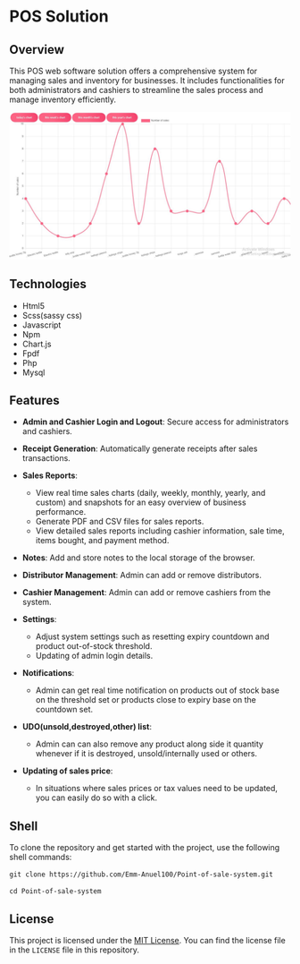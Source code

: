 # POS Solution

## Overview

This POS web software solution offers a comprehensive system for managing sales and inventory for businesses. It includes functionalities for both administrators and cashiers to streamline the sales process and manage inventory efficiently. 

![Pos chart page](./images/pos_img.JPG)

## Technologies

- Html5 
- Scss(sassy css)
- Javascript
- Npm
- Chart.js
- Fpdf
- Php
- Mysql

## Features

- **Admin and Cashier Login and Logout**: Secure access for administrators and cashiers.
- **Receipt Generation**: Automatically generate receipts after sales transactions.
- **Sales Reports**: 
    - View real time sales charts (daily, weekly, monthly,  yearly, and custom) and snapshots for an easy  overview of business performance.
    - Generate PDF and CSV files for sales reports.
    - View detailed sales reports including cashier information, sale time, items bought, and payment method.
- **Notes**: Add and store notes to the local storage of the browser.
- **Distributor Management**: Admin can add or remove distributors.
- **Cashier Management**: Admin can add or remove cashiers from the system.
- **Settings**:
    - Adjust system settings such as resetting expiry countdown and product out-of-stock threshold.
    - Updating of admin login details.

- **Notifications**:
   - Admin can get real time notification on products out of stock base on the threshold set or products close to expiry base on the countdown set.
    
- **UDO(unsold,destroyed,other) list**:
   - Admin can can also remove any product along side it quantity whenever if it is destroyed, unsold/internally used or others.

- **Updating of sales price**:
   - In situations where sales prices or tax values need to be updated, you can easily do so with a click.

## Shell

To clone the repository and get started with the project, use the following shell commands:

```shell
git clone https://github.com/Emm-Anuel100/Point-of-sale-system.git
```

```shell
cd Point-of-sale-system
```

## License

This project is licensed under the [MIT License](./LICENSE). You can find the license file in the `LICENSE` file in this repository.

